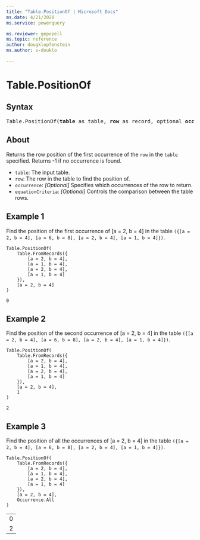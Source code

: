 ```yaml
---
title: "Table.PositionOf | Microsoft Docs"
ms.date: 4/21/2020
ms.service: powerquery

ms.reviewer: gepopell
ms.topic: reference
author: dougklopfenstein
ms.author: v-douklo

---
```

# Table.PositionOf

## Syntax

<pre>
Table.PositionOf(<b>table</b> as table, <b>row</b> as record, optional <b>occurrence</b> as any, optional <b>equationCriteria</b> as any) as any
</pre>
  
## About  
Returns the row position of the first occurrence of the `row` in the `table` specified. Returns -1 if no occurrence is found. <ul> <li><code>table</code>: The input table.</li> <li><code>row</code>: The row in the table to find the position of.</li> <li><code>occurrence</code>: <i>[Optional]</i> Specifies which occurrences of the row to return.</li> <li><code>equationCriteria</code>: <i>[Optional]</i> Controls the comparison between the table rows.</li> </ul> 

## Example 1
Find the position of the first occurrence of [a = 2, b = 4] in the table `({[a = 2, b = 4], [a = 6, b = 8], [a = 2, b = 4], [a = 1, b = 4]})`.

```powerquery-m
Table.PositionOf(
    Table.FromRecords({
        [a = 2, b = 4], 
        [a = 1, b = 4], 
        [a = 2, b = 4], 
        [a = 1, b = 4]
    }), 
    [a = 2, b = 4]
)
```

`0`

## Example 2
Find the position of the second occurrence of [a = 2, b = 4] in the table `({[a = 2, b = 4], [a = 6, b = 8], [a = 2, b = 4], [a = 1, b = 4]})`.

```powerquery-m
Table.PositionOf(
    Table.FromRecords({
        [a = 2, b = 4], 
        [a = 1, b = 4], 
        [a = 2, b = 4], 
        [a = 1, b = 4]
    }), 
    [a = 2, b = 4], 
    1
)
```

`2`

## Example 3
Find the position of all the occurrences of [a = 2, b = 4] in the table `({[a = 2, b = 4], [a = 6, b = 8], [a = 2, b = 4], [a = 1, b = 4]})`.

```powerquery-m
Table.PositionOf(
    Table.FromRecords({
        [a = 2, b = 4], 
        [a = 1, b = 4], 
        [a = 2, b = 4], 
        [a = 1, b = 4]
    }), 
    [a = 2, b = 4], 
    Occurrence.All
)
```

<table> <tr><td>0</td></tr> <tr><td>2</td></tr> </table>
